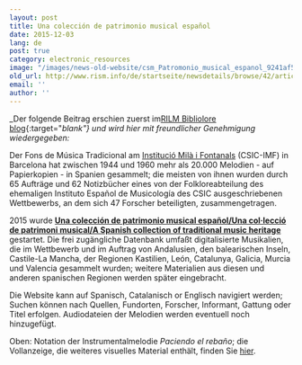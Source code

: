 ```yaml
---
layout: post
title: Una colección de patrimonio musical español
date: 2015-12-03
lang: de
post: true
category: electronic_resources
image: "/images/news-old-website/csm_Patromonio_musical_espanol_9241af500a.jpg"
old_url: http://www.rism.info/de/startseite/newsdetails/browse/42/article/64/una-coleccion-de-patrimonio-musical-espanol.html
email: ''
author: ''
---
```


_Der folgende Beitrag erschien zuerst im[RILM Bibliolore blog](http://bibliolore.org/2015/03/28/una-coleccion-de-patrimonio-musical-espanol/){:target="_blank"} und wird hier mit freundlicher Genehmigung wiedergegeben:_

Der Fons de Música Tradicional am [Institució Milà i Fontanals](http://www.imf.csic.es/) (CSIC-IMF) in Barcelona hat zwischen 1944 und 1960 mehr als 20.000 Melodien - auf Papierkopien - in Spanien gesammelt; die meisten von ihnen wurden durch 65 Aufträge und 62 Notizbücher eines von der Folkloreabteilung des ehemaligen Instituto Español de Musicología des CSIC ausgeschriebenen Wettbewerbs, an dem sich 47 Forscher beteiligten, zusammengetragen.

2015 wurde **[Una colección de patrimonio musical español/Una col·lecció de patrimoni musical/A Spanish collection of traditional music heritage](http://www.musicatradicional.eu/)** gestartet. Die frei zugängliche Datenbank umfaßt digitalisierte Musikalien, die im Wettbewerb und im Auftrag von Andalusien, den balearischen Inseln, Castile-La Mancha, der Regionen Kastilien, León, Catalunya, Galicia, Murcia und Valencia gesammelt wurden; weitere Materialien aus diesen und anderen spanischen Regionen werden später eingebracht.

Die Website kann auf Spanisch, Catalanisch or Englisch navigiert werden; Suchen können nach Quellen, Fundorten, Forscher, Informant, Gattung oder Titel erfolgen. Audiodateien der Melodien werden eventuell noch hinzugefügt.

Oben: Notation der Instrumentalmelodie _Paciendo el rebaño_; die Vollanzeige, die weiteres visuelles Material enthält, finden Sie [hier](http://musicatradicional.eu/es/piece/10402).